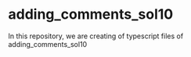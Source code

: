 # adding_comments_sol10
In this repository, we are creating of typescript files of adding_comments_sol10
